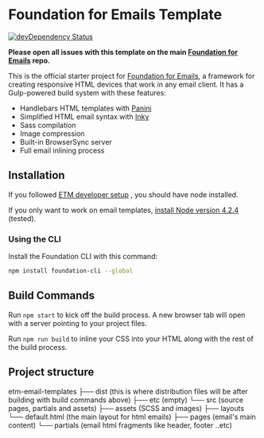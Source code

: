# Foundation for Emails Template

[![devDependency Status](https://david-dm.org/zurb/foundation-emails-template/dev-status.svg)](https://david-dm.org/zurb/foundation-emails-template#info=devDependencies)

**Please open all issues with this template on the main [Foundation for Emails](http://github.com/zurb/foundation-emails/issues) repo.**

This is the official starter project for [Foundation for Emails](http://foundation.zurb.com/emails), a framework for creating responsive HTML devices that work in any email client. It has a Gulp-powered build system with these features:

- Handlebars HTML templates with [Panini](http://github.com/zurb/panini)
- Simplified HTML email syntax with [Inky](http://github.com/zurb/inky)
- Sass compilation
- Image compression
- Built-in BrowserSync server
- Full email inlining process

## Installation

If you followed [ETM developer setup](https://github.com/Perficient/ent-talent-mgmt/wiki/Developer-Setup) , you should have node installed.

If you only want to work on email templates, [install Node version 4.2.4](https://nodejs.org/download/release/v4.2.4/) (tested).

### Using the CLI

Install the Foundation CLI with this command:

```bash
npm install foundation-cli --global
```

## Build Commands

Run `npm start` to kick off the build process. A new browser tab will open with a server pointing to your project files.

Run `npm run build` to inline your CSS into your HTML along with the rest of the build process.

## Project structure

etm-email-templates
├── dist (this is where distribution files will be after building with build commands above)
├── etc (empty)
└── src (source pages, partials and assets)
    ├── assets (SCSS and images)
    ├── layouts
        └── default.html (the main layout for html emails) 
    ├── pages (email's main content)
    └── partials (email html fragments like header, footer ..etc)

